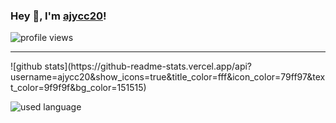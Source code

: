 ### Hey 👋, I'm [ajycc20](https://ajycc20.top)!

![profile views](https://komarev.com/ghpvc/?username=ajycc20)

------
<p >
  ![github stats](https://github-readme-stats.vercel.app/api?username=ajycc20&show_icons=true&title_color=fff&icon_color=79ff97&text_color=9f9f9f&bg_color=151515)
  
  ![used language](https://github-readme-stats.vercel.app/api/top-langs/?username=ajycc20&layout=compact&title_color=fff&text_color=9f9f9f&bg_color=151515)
</p>
